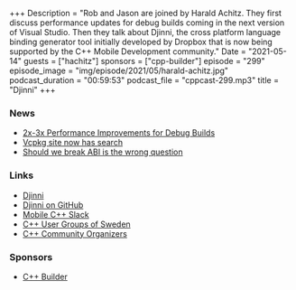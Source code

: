 +++
Description = "Rob and Jason are joined by Harald Achitz. They first discuss performance updates for debug builds coming in the next version of Visual Studio. Then they talk about Djinni, the cross platform language binding generator tool initially developed by Dropbox that is now being supported by the C++ Mobile Development community."
Date = "2021-05-14"
guests = ["hachitz"]
sponsors = ["cpp-builder"]
episode = "299"
episode_image = "img/episode/2021/05/harald-achitz.jpg"
podcast_duration = "00:59:53"
podcast_file = "cppcast-299.mp3"
title = "Djinni"
+++

### News ###

 - [2x-3x Performance Improvements for Debug Builds](https://devblogs.microsoft.com/cppblog/2x-3x-performance-improvements-for-debug-builds/)
 - [Vcpkg site now has search](https://vcpkg.io/en/index.html)
 - [Should we break ABI is the wrong question](https://nibblestew.blogspot.com/2021/05/should-we-break-abi-is-wrong-question.html)

### Links ###

 - [Djinni](https://djinni.xlcpp.dev/)
 - [Djinni on GitHub](https://github.com/cross-language-cpp/djinni)
 - [Mobile C++ Slack](https://mobilecpp.slack.com/)
 - [C++ User Groups of Sweden](https://www.swedencpp.se/)
 - [C++ Community Organizers](http://cppcom.org/)

### Sponsors ###

- [C++ Builder](https://www.embarcadero.com/products/cbuilder/start-for-free?utm_source=CppCast&utm_medium=AffiliateOutreach&utm_content=BannerCppCast)
